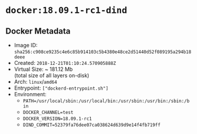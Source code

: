 # `docker:18.09.1-rc1-dind`

## Docker Metadata

- Image ID: `sha256:c908ce9235c4e6c85b914103c5b4380e48ce2d51440d52f089195a294b18deee`
- Created: `2018-12-21T01:10:24.570905888Z`
- Virtual Size: ~ 181.12 Mb  
  (total size of all layers on-disk)
- Arch: `linux`/`amd64`
- Entrypoint: `["dockerd-entrypoint.sh"]`
- Environment:
  - `PATH=/usr/local/sbin:/usr/local/bin:/usr/sbin:/usr/bin:/sbin:/bin`
  - `DOCKER_CHANNEL=test`
  - `DOCKER_VERSION=18.09.1-rc1`
  - `DIND_COMMIT=52379fa76dee07ca038624d639d9e14f4fb719ff`
